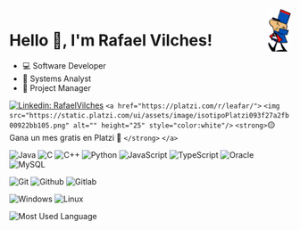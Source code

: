 <img align='right' src="images/sgtodd.png" alt="" width="40"/>
<h1>Hello 👋, I'm Rafael Vilches!</h1>
<ul>
    <li>💻 Software Developer</li>
    <li>🔭 Systems Analyst</li>  
    <li>🚢 Project Manager</li>
</ul>

[![Linkedin: RafaelVilches](https://img.shields.io/badge/-RafaelVilches-blue?style=flat-square&logo=Linkedin&logoColor=white&link=https://www.linkedin.com/in/rafael-vilches/)](https://www.linkedin.com/in/rafael-vilches/)
`<a href="https://platzi.com/r/leafar/">`
    `<img src="https://static.platzi.com/ui/assets/image/isotipoPlatzi093f27a2fb00922bb105.png" alt="" height="25" style="color:white"/>`
    `<strong>`🟡 Gana un mes gratis en Platzi 🎁 `</strong>`
`</a>`

![Java](https://img.shields.io/badge/-Java-E34A86?style=flat-square&logo=java)
![C](https://img.shields.io/badge/C-gray.svg?style=flat-square&logo=c)
![C++](https://img.shields.io/badge/C++-blue.svg?style=flat-square&logo=c%2B%2B)
![Python](https://img.shields.io/badge/Python-black?style=flat-square&logo=python&logoColor=green)
![JavaScript](https://img.shields.io/badge/JavaScript-323330?style=flat-square&logo=javascript&logoColor=F7DF1E)
![TypeScript](https://img.shields.io/badge/TypeScript-007ACC?style=flat-square&logo=typescript&logoColor=white)
![Oracle](https://img.shields.io/badge/-Oracle-F80000?style=flat-square&logo=oracle&logoColor=black)
![MySQL](https://img.shields.io/badge/-MySQL-005C84?style=flat-square&logo=mysql&logoColor=black)

![Git](https://img.shields.io/badge/Git-E44C30?style=flat-square&logo=git&logoColor=white)
![Github](https://img.shields.io/badge/GitHub-100000?style=flat-square&logo=github&logoColor=white)
![Gitlab](https://img.shields.io/badge/GitLab-330F63?style=flat-square&logo=gitlab&logoColor=white)

![Windows](https://img.shields.io/badge/Windows-0078D6?style=flat-square&logo=windows&logoColor=white)
![Linux](https://img.shields.io/badge/Linux-FCC624?style=flat-square&logo=linux&logoColor=black)

![Most Used Language](https://github-readme-stats.vercel.app/api/top-langs/?username=doguedogue&theme=blue-green)
